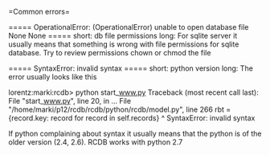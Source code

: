 =Common errors=

===== OperationalError: (OperationalError) unable to open database file None None =====
short: db file permissions
long:
For sqlite server it usually means that something is wrong with file 
permissions for sqlite database. Try to review permissions chown or chmod the file


===== SyntaxError: invalid syntax =====
short: python version
long: 
The error usually looks like this

lorentz:marki:rcdb> python start_www.py
Traceback (most recent call last):
  File "start_www.py", line 20, in <module>
  ...
  File "/home/marki/p12/rcdb/rcdb/python/rcdb/model.py", line 266
    rbt = {record.key: record for record in self.records}
                                ^
SyntaxError: invalid syntax

If python complaining about syntax it usually means that the python 
is of the older version (2.4, 2.6). RCDB works with python 2.7
                                


